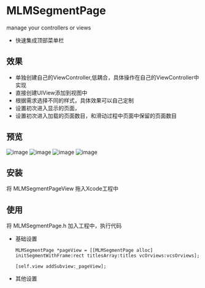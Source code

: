 # MLMSegmentPage
manage your controllers or views

* 快速集成顶部菜单栏

## 效果
 * 单独创建自己的ViewController,低耦合，具体操作在自己的ViewController中实现
 * 直接创建UIView添加到视图中
 * 根据需求选择不同的样式，具体效果可以自己定制
 * 设置初次进入显示的页面，
 * 设置初次进入加载的页面数目，和滑动过程中页面中保留的页面数目

## 预览

![image](https://github.com/MengLiMing/MLMSegmentPage/blob/master/gif/default.gif)
![image](https://github.com/MengLiMing/MLMSegmentPage/blob/master/gif/line.gif)
![image](https://github.com/MengLiMing/MLMSegmentPage/blob/master/gif/arrow.gif)
![image](https://github.com/MengLiMing/MLMSegmentPage/blob/master/gif/slide.gif)

## 安装

将 MLMSegmentPageView 拖入Xcode工程中

## 使用
将 MLMSegmentPage.h 加入工程中，执行代码

* 基础设置

      MLMSegmentPage *pageView = [[MLMSegmentPage alloc] initSegmentWithFrame:rect titlesArray:titles vcOrviews:vcsOrviews];
      
      [self.view addSubview:_pageView];
        
* 其他设置

      

